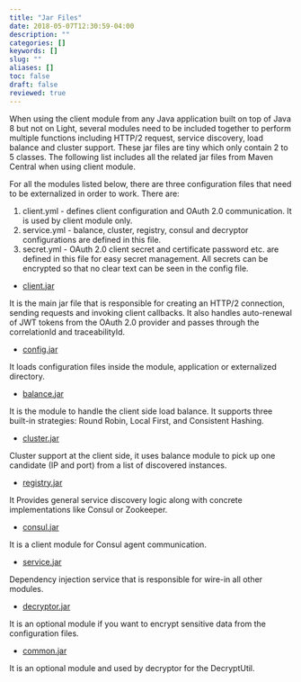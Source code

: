 ```yaml
---
title: "Jar Files"
date: 2018-05-07T12:30:59-04:00
description: ""
categories: []
keywords: []
slug: ""
aliases: []
toc: false
draft: false
reviewed: true
---
```


When using the client module from any Java application built on top of Java 8 but not on Light, several modules need to be included together to perform multiple functions including HTTP/2 request, service discovery, load balance and cluster support. These jar files are tiny which only contain 2 to 5 classes. The following list includes all the related jar files from Maven Central when using client module. 

For all the modules listed below, there are three configuration files that need to be externalized in order to work. There are: 

1. client.yml - defines client configuration and OAuth 2.0 communication. It is used by client module only.
2. service.yml - balance, cluster, registry, consul and decryptor configurations are defined in this file. 
3. secret.yml - OAuth 2.0 client secret and certificate password etc. are defined in this file for easy secret management. All secrets can be encrypted so that no clear text can be seen in the config file. 




* [client.jar][]

It is the main jar file that is responsible for creating an HTTP/2 connection, sending requests and invoking client callbacks. It also handles auto-renewal of JWT tokens from the OAuth 2.0 provider and passes through the correlationId and traceabilityId.

* [config.jar][]

It loads configuration files inside the module, application or externalized directory.

* [balance.jar][]

It is the module to handle the client side load balance. It supports three built-in strategies: Round Robin, Local First, and Consistent Hashing.

* [cluster.jar][]

Cluster support at the client side, it uses balance module to pick up one candidate (IP and port) from a list of discovered instances.

* [registry.jar][]

It Provides general service discovery logic along with concrete implementations like Consul or Zookeeper.

* [consul.jar][]

It is a client module for Consul agent communication. 

* [service.jar][]

Dependency injection service that is responsible for wire-in all other modules.

* [decryptor.jar][]

It is an optional module if you want to encrypt sensitive data from the configuration files.

* [common.jar][]

It is an optional module and used by decryptor for the DecryptUtil.

[client.jar]: /concern/client/
[config.jar]: /concern/config/
[balance.jar]: /concern/balance/
[cluster.jar]: /concern/cluster/
[registry.jar]: /concern/registry/
[consul.jar]: /concern/consul/
[service.jar]: /concern/service/
[decryptor.jar]: /concern/decryptor/
[common.jar]: /concern/common/

